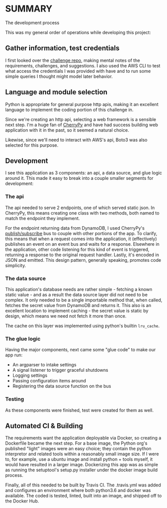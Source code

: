 # SUMMARY

The development process

This was my general order of operations while developing this project:


## Gather information, test credentials

I first looked over the [challenge repo](https://github.com/Twistbioscience/devops-challenge), making mental notes of
the requirements, challenges, and suggestions. I also used the AWS CLI to test what access the credentials I was
provided with have and to run some simple queries I thought might model later behavior.


## Language and module selection

Python is appropriate for general purpose http apis, making it an excellent language to implement the coding portion of
this challenge in.

Since we're creating an http api, selecting a web framework is a sensible next step. I'm a huge fan of
[CherryPy](http://cherrypy.org) and have had success building web application with it in the past, so it seemed a
natural choice.

Likewise, since we'll need to interact with AWS's api, Boto3 was also selected for this purpose.


## Development

I see this application as 3 components: an api, a data source, and glue logic around it. This made it easy to break into
a couple smaller segments for development:


### The api

The api needed to serve 2 endpoints, one of which served static json. In CherryPy, this means creating one class with
two methods, both named to match the endpoint they implement.

For the endpoint returning data from DynamoDB, I used CherryPy's
[publish/subscribe](http://docs.cherrypy.org/en/latest/extend.html#publish-subscribe-pattern) bus to couple with other
portions of the app. To clarify, this means that when a request comes into the application, it (effectively) publishes
an event on an event bus and waits for a response. Elsewhere in the application, other code listening for this kind of
event is triggered, returning a response to the original request handler. Lastly, it's encoded in JSON and emitted. This
design pattern, generally speaking, promotes code simplicity.


### The data source

This application's database needs are rather simple - fetching a known static value - and as a result the data source
layer did not need to be complex. It only needed to be a single importable method that, when called, fetches the secret
value from DynamoDB and returns it. This also is an excellent location to implement caching - the secret value is static
by design, which means we need not fetch it more than once.

The cache on this layer was implemented using python's builtin `lru_cache`.


### The glue logic

Having the major components, next came some "glue code" to make our app run:

- An argparser to intake settings
- A signal listener to trigger graceful shutdowns
- Logging settings
- Passing configuration items around
- Registering the data source function on the bus


### Testing

As these components were finished, test were created for them as well.


## Automated CI & Building

The requirements want the application deployable via Docker, so creating a Dockerfile became the next step. For a base
image, the Python org's published "light" images were an easy choice; they contain the python interpretor and related
tools within a reasonably small image size. If I were to, for example, use a ubuntu image and install python + tools
myself, it would have resulted in a larger image. Dockerizing this app was as simple as running the setuptool's setup.py
installer under the docker image build process.

Finally, all of this needed to be built by Travis CI. The .travis.yml was added and configures an environment where both
python3.6 and docker was available. The coded is tested, linted, built into an image, and shipped off to the Docker Hub.
